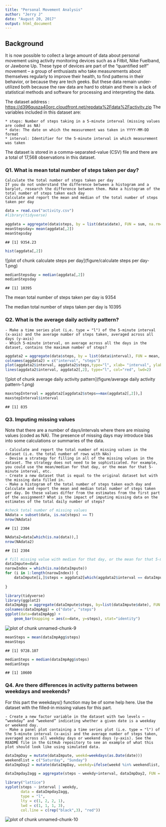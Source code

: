 ```yaml
---
title: "Personal Movement Analysis"
author: "Jerry J"
date: "August 20, 2017"
output: html_document
---
```




## Background
It is now possible to collect a large amount of data about personal movement using activity monitoring devices such as a Fitbit, Nike Fuelband, or Jawbone Up. These type of devices are part of the “quantified self” movement – a group of enthusiasts who take measurements about themselves regularly to improve their health, to find patterns in their behavior, or because they are tech geeks. But these data remain under-utilized both because the raw data are hard to obtain and there is a lack of statistical methods and software for processing and interpreting the data.

The dataset address : https://d396qusza40orc.cloudfront.net/repdata%2Fdata%2Factivity.zip
The variables included in this dataset are:

    * steps: Number of steps taking in a 5-minute interval (missing values are coded as NA)
    * date: The date on which the measurement was taken in YYYY-MM-DD format
    * interval: Identifier for the 5-minute interval in which measurement was taken

The dataset is stored in a comma-separated-value (CSV) file and there are a total of 17,568 observations in this dataset.

### Q1. What is mean total number of steps taken per day?
    Calculate the total number of steps taken per day
    If you do not understand the difference between a histogram and a barplot, research the difference between them. Make a histogram of the total number of steps taken each day
    Calculate and report the mean and median of the total number of steps taken per day

```r
data = read.csv("activity.csv")
#library(tidyverse)

aggdata = aggregate(data$steps, by = list(data$date), FUN = sum, na.rm=T)
meanStepsday= mean(aggdata[,2])
meanStepsday
```

```
## [1] 9354.23
```

```r
hist(aggdata[,2])
```

![plot of chunk calculate steps per day](figure/calculate steps per day-1.png)

```r
medianStepsday = median(aggdata[,2])
medianStepsday
```

```
## [1] 10395
```
The mean total number of steps taken per day is 9354

The median total number of steps taken per day is 10395

### Q2. What is the average daily activity pattern?

    - Make a time series plot (i.e. type = "l") of the 5-minute interval (x-axis) and the average number of steps taken, averaged across all days (y-axis)
    - Which 5-minute interval, on average across all the days in the dataset, contains the maximum number of steps?
    

```r
aggdata2 = aggregate(data$steps, by = list(data$interval), FUN = mean, na.rm=T)
colnames(aggdata2) = c("interval", "steps")
plot(aggdata2$interval, aggdata2$steps,type="l", xlab= "interval", ylab= "steps", col="green" , lwd=2 )
lines(aggdata2$interval, aggdata2[,2], type="l", col="red", lwd=2)
```

![plot of chunk average daily activity pattern](figure/average daily activity pattern-1.png)

```r
maxstepInterval = aggdata2[aggdata2$steps==max(aggdata2[,2]),]
maxstepInterval$interval
```

```
## [1] 835
```
### Q3. Imputing missing values

Note that there are a number of days/intervals where there are missing values (coded as NA). The presence of missing days may introduce bias into some calculations or summaries of the data.

    - Calculate and report the total number of missing values in the dataset (i.e. the total number of rows with NAs)
    - Devise a strategy for filling in all of the missing values in the dataset. The strategy does not need to be sophisticated. For example, you could use the mean/median for that day, or the mean for that 5-minute interval, etc.
    - Create a new dataset that is equal to the original dataset but with the missing data filled in.
    - Make a histogram of the total number of steps taken each day and Calculate and report the mean and median total number of steps taken per day. Do these values differ from the estimates from the first part of the assignment? What is the impact of imputing missing data on the estimates of the total daily number of steps?

```r
#check total number of missing values 
NAdata = subset(data, is.na(steps) == T)
nrow(NAdata)
```

```
## [1] 2304
```

```r
NAdata2=data[which(is.na(data)),]
nrow(NAdata2)
```

```
## [1] 2304
```

```r
# fill missing value with median for that day, or the mean for that 5-minute interval
dataImpute=data
narowIndex = which(is.na(dataImpute))
for (i in 1:length(narowIndex)) {
    dataImpute[i,]$steps = aggdata2[which(aggdata2$interval == dataImpute[i,]$interval),]$steps
    
}

library(tidyverse)
library(ggplot2)
dataImpAgg = aggregate(dataImpute$steps, by=list(dataImpute$date), FUN = sum, na.rm=T)
colnames(dataImpAgg) = c("date", "steps")
ggplot(data=dataImpAgg) + 
    geom_bar(mapping = aes(x=date, y=steps), stat="identity")
```

![plot of chunk unnamed-chunk-9](figure/unnamed-chunk-9-1.png)

```r
meanSteps = mean(dataImpAgg$steps)
meanSteps
```

```
## [1] 9728.107
```

```r
medianSteps = median(dataImpAgg$steps)
medianSteps
```

```
## [1] 10600
```
### Q4. Are there differences in activity patterns between weekdays and weekends?

For this part the weekdays() function may be of some help here. Use the dataset with the filled-in missing values for this part.

    - Create a new factor variable in the dataset with two levels – “weekday” and “weekend” indicating whether a given date is a weekday or weekend day.
    - Make a panel plot containing a time series plot (i.e. type = "l") of the 5-minute interval (x-axis) and the average number of steps taken, averaged across all weekday days or weekend days (y-axis). See the README file in the GitHub repository to see an example of what this plot should look like using simulated data.

```r
dataImpDay = mutate(dataImpute, weekd=weekdays(as.Date(date)))
weekendlist = c("Saturday", "Sunday")
dataImpDay2 = mutate(dataImpDay, weekdy=ifelse(weekd %in% weekendlist, yes = "weekend", no = "weekday"))

dataImpday2agg = aggregate(steps ~ weekdy+interval, dataImpDay2, FUN = mean, na.rm=T)

library("lattice")
xyplot(steps ~ interval | weekdy,
       data = dataImpday2agg,
       type = "l",
       lty = c(1, 2, 2, 1),
       lwd = c(1, 1, 1, 3),
       col.line = c(rep("black",3), "red"))
```

![plot of chunk unnamed-chunk-10](figure/unnamed-chunk-10-1.png)
    
